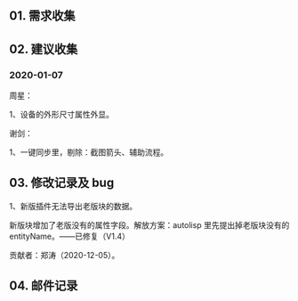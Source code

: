 ## 01. 需求收集

## 02. 建议收集

### 2020-01-07

周星：

1、设备的外形尺寸属性外显。

谢剑：

1、一键同步里，剔除：截图箭头、辅助流程。

## 03. 修改记录及 bug

1、新版插件无法导出老版块的数据。

新版块增加了老版没有的属性字段。解放方案：autolisp 里先提出掉老版块没有的 entityName。——已修复（V1.4）

贡献者：郑涛（2020-12-05）。



## 04. 邮件记录

